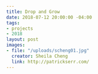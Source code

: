 ```yaml
---
title: Drop and Grow
date: 2018-07-12 20:00:00 -04:00
tags:
- projects
- 2018
layout: post
images:
- file: "/uploads/scheng01.jpg"
  creator: Sheila Cheng
  link: http://patrickserr.com/
---
```

